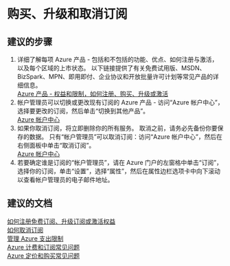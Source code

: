 <properties
    pageTitle="purchase, upgrade, and cancel subscriptions"
    description="购买、升级和取消订阅"
    service="azure-subscription-management"
    resource="subscription-management"
    authors="aashu"
    displayOrder=""
    selfHelpType="generic"
    supportTopicIds="32454931"
    resourceTags=""
    productPesIds="15660"
    cloudEnvironments="public"
/>


# 购买、升级和取消订阅

## **建议的步骤**
1. 详细了解每项 Azure 产品 - 包括和不包括的功能、优点、如何注册与激活，以及每个区域的上市状态。 以下链接提供了有关免费试用版、MSDN、BizSpark、MPN、即用即付、企业协议和开放批量许可计划等常见产品的详细信息。<br>
[Azure 产品 - 权益和限制，如何注册、购买、升级或激活](https://azure.microsoft.com/documentation/articles/billing-buy-sign-up-azure-subscription/)
2. 帐户管理员可以切换或更改现有订阅的 Azure 产品 - 访问“Azure 帐户中心”，选择要更改的订阅，然后单击“切换到其他产品”。<br>
[Azure 帐户中心](https://account.windowsazure.com/Subscriptions)
3. 如果你取消订阅，将立即删除你的所有服务。 取消之前，请务必先备份你要保存的数据。 只有“帐户管理员”可以取消订阅：访问“Azure 帐户中心”，然后在右侧面板中单击“取消订阅”。<br>
[Azure 帐户中心](https://account.windowsazure.com/Subscriptions)
4. 若要确定谁是订阅的“帐户管理员”，请在 Azure 门户的左窗格中单击“订阅”，选择你的订阅，单击“设置”，选择“属性”，然后在属性边栏选项卡中向下滚动以查看帐户管理员的电子邮件地址。

## **建议的文档**
[如何注册免费订阅、升级订阅或激活权益](https://azure.microsoft.com/documentation/articles/billing-buy-sign-up-azure-subscription/)<br>
[如何取消订阅](https://azure.microsoft.com/documentation/articles/billing-how-to-cancel-azure-subscription/)<br>
[管理 Azure 支出限制](https://azure.microsoft.com/pricing/spending-limits/)<br>
[Azure 计费和订阅常见问题](https://azure.microsoft.com/documentation/articles/billing-subscription-faq/)<br>
[Azure 定价和购买常见问题](https://azure.microsoft.com/pricing/faq/)<br>



<!--HONumber=Jul16_HO4-->



